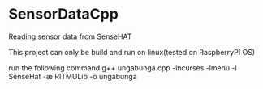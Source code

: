 # SensorDataCpp
Reading sensor data from SenseHAT

This project can only be build and run on linux(tested on RaspberryPI OS)

run the following command
g++ ungabunga.cpp -lncurses -lmenu -l SenseHat -æ RITMULib -o ungabunga

